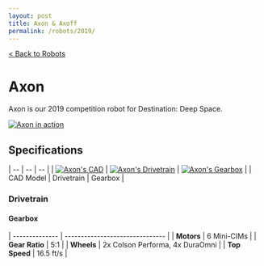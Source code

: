 ```yaml
---
layout: post
title: Axon & Axoff
permalink: /robots/2019/
---
```


[< Back to Robots](/robots/)

# Axon

Axon is our 2019 competition robot for Destination: Deep Space.

<a href="{{site.baseurl}}/images/robots/2019/axon-1.jpg" data-fancybox>![Axon in action]({{site.baseurl}}/images/robots/2019/axon-1.jpg)</a>

## Specifications

| -- | -- | -- |
| <a href="{{site.baseurl}}/images/robots/2019/axon-cad.jpg" data-fancybox="cad-gallery" data-caption="Axon's CAD">![Axon's CAD]({{site.baseurl}}/images/robots/2019/axon-cad.jpg)</a> | <a href="{{site.baseurl}}/images/robots/2019/axon-drivetrain.jpg" data-fancybox="cad-gallery" data-caption="Axon's Drivetrain">![Axon's Drivetrain]({{site.baseurl}}/images/robots/2019/axon-drivetrain.jpg)</a> | <a href="{{site.baseurl}}/images/robots/2019/axon-gearbox.jpg" data-fancybox="cad-gallery" data-caption="Axon's Gearbox">![Axon's Gearbox]({{site.baseurl}}/images/robots/2019/axon-gearbox.jpg)</a> |
| CAD Model | Drivetrain | Gearbox |

### Drivetrain

#### Gearbox

| -------------- | ------------------------------- |
| **Motors**     | 6 Mini-CIMs                     |
| **Gear Ratio** | 5:1                             |
| **Wheels**     | 2x Colson Performa, 4x DuraOmni |
| **Top Speed**  | 16.5 ft/s                       |
